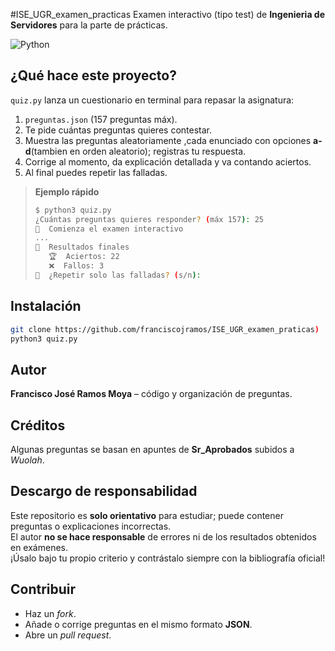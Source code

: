 #ISE_UGR_examen_practicas
Examen interactivo (tipo test) de **Ingenieria de Servidores** para la parte de prácticas.

![Python](https://img.shields.io/badge/python-3.8%2B-blue)

## ¿Qué hace este proyecto?  
`quiz.py` lanza un cuestionario en terminal para repasar la asignatura:  
1. `preguntas.json` (157 preguntas máx).  
2. Te pide cuántas preguntas quieres contestar.  
3. Muestra las preguntas aleatoriamente ,cada enunciado con opciones **a-d**(tambien en orden aleatorio); registras tu respuesta.  
4. Corrige al momento, da explicación detallada y va contando aciertos.  
5. Al final puedes repetir las falladas.  

> **Ejemplo rápido**
> ```bash
> $ python3 quiz.py
> ¿Cuántas preguntas quieres responder? (máx 157): 25
> 🚀  Comienza el examen interactivo
> ...
> 🏁  Resultados finales
>    🏆  Aciertos: 22
>    ❌  Fallos: 3
> 🔁  ¿Repetir solo las falladas? (s/n):
> ```

## Instalación  
```bash
git clone https://github.com/franciscojramos/ISE_UGR_examen_praticas)
python3 quiz.py
```
## Autor
**Francisco José Ramos Moya** – código y organización de preguntas.

## Créditos
Algunas preguntas se basan en apuntes de **Sr_Aprobados** subidos a *Wuolah*.

## Descargo de responsabilidad
Este repositorio es **solo orientativo** para estudiar; puede contener preguntas o explicaciones incorrectas.  
El autor **no se hace responsable** de errores ni de los resultados obtenidos en exámenes.  
¡Úsalo bajo tu propio criterio y contrástalo siempre con la bibliografía oficial!

## Contribuir
- Haz un *fork*.  
- Añade o corrige preguntas en el mismo formato **JSON**.  
- Abre un *pull request*.
